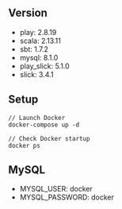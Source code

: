 ## Version
- play: 2.8.19 
- scala: 2.13.11 
- sbt: 1.7.2 
- mysql: 8.1.0 
- play_slick: 5.1.0 
- slick: 3.4.1

## Setup
```shell
// Launch Docker
docker-compose up -d

// Check Docker startup
docker ps
```

## MySQL 
- MYSQL_USER: docker 
- MYSQL_PASSWORD: docker
